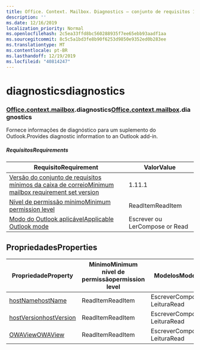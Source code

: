 ```yaml
---
title: Office. Context. Mailbox. Diagnostics – conjunto de requisitos 1,8
description: ''
ms.date: 12/16/2019
localization_priority: Normal
ms.openlocfilehash: 2c5ea33ffd8bc560288935f7ee65ebb93aadf1aa
ms.sourcegitcommit: 8c5c5a1bd3fe8b90f6253d9850e9352ed0b283ee
ms.translationtype: MT
ms.contentlocale: pt-BR
ms.lasthandoff: 12/19/2019
ms.locfileid: "40814247"
---
```

# <a name="diagnostics"></a><span data-ttu-id="b67e3-102">diagnostics</span><span class="sxs-lookup"><span data-stu-id="b67e3-102">diagnostics</span></span>

### <a name="officeofficemdcontextofficecontextmdmailboxofficecontextmailboxmddiagnostics"></a><span data-ttu-id="b67e3-103">[Office](office.md)[.context](office.context.md)[.mailbox](office.context.mailbox.md).diagnostics</span><span class="sxs-lookup"><span data-stu-id="b67e3-103">[Office](office.md)[.context](office.context.md)[.mailbox](office.context.mailbox.md).diagnostics</span></span>

<span data-ttu-id="b67e3-104">Fornece informações de diagnóstico para um suplemento do Outlook.</span><span class="sxs-lookup"><span data-stu-id="b67e3-104">Provides diagnostic information to an Outlook add-in.</span></span>

##### <a name="requirements"></a><span data-ttu-id="b67e3-105">Requisitos</span><span class="sxs-lookup"><span data-stu-id="b67e3-105">Requirements</span></span>

|<span data-ttu-id="b67e3-106">Requisito</span><span class="sxs-lookup"><span data-stu-id="b67e3-106">Requirement</span></span>| <span data-ttu-id="b67e3-107">Valor</span><span class="sxs-lookup"><span data-stu-id="b67e3-107">Value</span></span>|
|---|---|
|[<span data-ttu-id="b67e3-108">Versão do conjunto de requisitos mínimos da caixa de correio</span><span class="sxs-lookup"><span data-stu-id="b67e3-108">Minimum mailbox requirement set version</span></span>](../../requirement-sets/outlook-api-requirement-sets.md)| <span data-ttu-id="b67e3-109">1.1</span><span class="sxs-lookup"><span data-stu-id="b67e3-109">1.1</span></span>|
|[<span data-ttu-id="b67e3-110">Nível de permissão mínimo</span><span class="sxs-lookup"><span data-stu-id="b67e3-110">Minimum permission level</span></span>](/outlook/add-ins/understanding-outlook-add-in-permissions)| <span data-ttu-id="b67e3-111">ReadItem</span><span class="sxs-lookup"><span data-stu-id="b67e3-111">ReadItem</span></span>|
|[<span data-ttu-id="b67e3-112">Modo do Outlook aplicável</span><span class="sxs-lookup"><span data-stu-id="b67e3-112">Applicable Outlook mode</span></span>](/outlook/add-ins/#extension-points)| <span data-ttu-id="b67e3-113">Escrever ou Ler</span><span class="sxs-lookup"><span data-stu-id="b67e3-113">Compose or Read</span></span>|

## <a name="properties"></a><span data-ttu-id="b67e3-114">Propriedades</span><span class="sxs-lookup"><span data-stu-id="b67e3-114">Properties</span></span>

| <span data-ttu-id="b67e3-115">Propriedade</span><span class="sxs-lookup"><span data-stu-id="b67e3-115">Property</span></span> | <span data-ttu-id="b67e3-116">Mínimo</span><span class="sxs-lookup"><span data-stu-id="b67e3-116">Minimum</span></span><br><span data-ttu-id="b67e3-117">nível de permissão</span><span class="sxs-lookup"><span data-stu-id="b67e3-117">permission level</span></span> | <span data-ttu-id="b67e3-118">Modelos</span><span class="sxs-lookup"><span data-stu-id="b67e3-118">Modes</span></span> | <span data-ttu-id="b67e3-119">Tipo de retorno</span><span class="sxs-lookup"><span data-stu-id="b67e3-119">Return type</span></span> | <span data-ttu-id="b67e3-120">Mínimo</span><span class="sxs-lookup"><span data-stu-id="b67e3-120">Minimum</span></span><br><span data-ttu-id="b67e3-121">conjunto de requisitos</span><span class="sxs-lookup"><span data-stu-id="b67e3-121">requirement set</span></span> |
|---|---|---|---|:---:|
| [<span data-ttu-id="b67e3-122">hostName</span><span class="sxs-lookup"><span data-stu-id="b67e3-122">hostName</span></span>](/javascript/api/outlook/office.diagnostics?view=outlook-js-1.8#hostname) | <span data-ttu-id="b67e3-123">ReadItem</span><span class="sxs-lookup"><span data-stu-id="b67e3-123">ReadItem</span></span> | <span data-ttu-id="b67e3-124">Escrever</span><span class="sxs-lookup"><span data-stu-id="b67e3-124">Compose</span></span><br><span data-ttu-id="b67e3-125">Leitura</span><span class="sxs-lookup"><span data-stu-id="b67e3-125">Read</span></span> | <span data-ttu-id="b67e3-126">String</span><span class="sxs-lookup"><span data-stu-id="b67e3-126">String</span></span> | [<span data-ttu-id="b67e3-127">1.1</span><span class="sxs-lookup"><span data-stu-id="b67e3-127">1.1</span></span>](../requirement-set-1.1/outlook-requirement-set-1.1.md) |
| [<span data-ttu-id="b67e3-128">hostVersion</span><span class="sxs-lookup"><span data-stu-id="b67e3-128">hostVersion</span></span>](/javascript/api/outlook/office.diagnostics?view=outlook-js-1.8#hostversion) | <span data-ttu-id="b67e3-129">ReadItem</span><span class="sxs-lookup"><span data-stu-id="b67e3-129">ReadItem</span></span> | <span data-ttu-id="b67e3-130">Escrever</span><span class="sxs-lookup"><span data-stu-id="b67e3-130">Compose</span></span><br><span data-ttu-id="b67e3-131">Leitura</span><span class="sxs-lookup"><span data-stu-id="b67e3-131">Read</span></span> | <span data-ttu-id="b67e3-132">String</span><span class="sxs-lookup"><span data-stu-id="b67e3-132">String</span></span> | [<span data-ttu-id="b67e3-133">1.1</span><span class="sxs-lookup"><span data-stu-id="b67e3-133">1.1</span></span>](../requirement-set-1.1/outlook-requirement-set-1.1.md) |
| [<span data-ttu-id="b67e3-134">OWAView</span><span class="sxs-lookup"><span data-stu-id="b67e3-134">OWAView</span></span>](/javascript/api/outlook/office.diagnostics?view=outlook-js-1.8#owaview) | <span data-ttu-id="b67e3-135">ReadItem</span><span class="sxs-lookup"><span data-stu-id="b67e3-135">ReadItem</span></span> | <span data-ttu-id="b67e3-136">Escrever</span><span class="sxs-lookup"><span data-stu-id="b67e3-136">Compose</span></span><br><span data-ttu-id="b67e3-137">Leitura</span><span class="sxs-lookup"><span data-stu-id="b67e3-137">Read</span></span> | <span data-ttu-id="b67e3-138">String</span><span class="sxs-lookup"><span data-stu-id="b67e3-138">String</span></span> | [<span data-ttu-id="b67e3-139">1.1</span><span class="sxs-lookup"><span data-stu-id="b67e3-139">1.1</span></span>](../requirement-set-1.1/outlook-requirement-set-1.1.md) |

